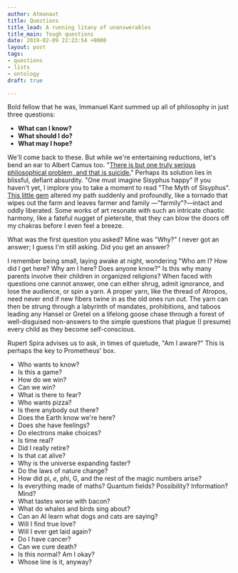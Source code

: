 ```yaml
---
author: Atmanaut
title: Questions
title_lead: A running litany of unanswerables
title_main: Tough questions
date: 2019-02-09 22:23:54 +0000
layout: post
tags:
- questions
- lists
- ontology
draft: true

---
```

Bold fellow that he was, Immanuel Kant summed up all of philosophy in just three questions:

* **What can I know?**
* **What should I do?**
* **What may I hope?**

We'll come back to these. But while we're entertaining reductions, let's bend an ear to Albert Camus too. "[There is but one truly serious philosophical problem, and that is suicide.](http://www2.hawaii.edu/\~freeman/courses/phil360/16.%20Myth%20of%20Sisyphus.pdf "An Absurd Reasoning by Albert Camus")" Perhaps its solution lies in blissful, defiant absurdity. "One must imagine Sisyphus happy" If you haven't yet, I implore you to take a moment to read "The Myth of Sisyphus". [This little gem](http://dbanach.com/sisyphus.htm "The Myth of Sisyphus by Albert Camus") altered my path suddenly and profoundly, like a tornado that wipes out the farm and leaves farmer and family —"farmily"?—intact and oddly liberated. Some works of art resonate with such an intricate chaotic harmony, like a fateful nugget of pietersite, that they can blow the doors off my chakras before I even feel a breeze.

What was the first question you asked? Mine was "Why?" I never got an answer; I guess I'm still asking. Did you get an answer?

I remember being small, laying awake at night, wondering "Who am I? How did I get here? Why am I here? Does anyone know?" Is this why many parents involve their children in organized religions? When faced with questions one cannot answer, one can either shrug, admit ignorance, and lose the audience, or spin a yarn. A proper yarn, like the thread of Atropos, need never end if new fibers twine in as the old ones run out. The yarn can then be strung through a labyrinth of mandates, prohibitions, and taboos leading any Hansel or Gretel on a lifelong goose chase through a forest of well-disguised non-answers to the simple questions that plague (I presume) every child as they become self-conscious.

Rupert Spira advises us to ask, in times of quietude, "Am I aware?" This is perhaps the key to Prometheus' box.

* Who wants to know?
* Is this a game?
* How do we win?
* Can we win?
* What is there to fear?
* Who wants pizza?
* Is there anybody out there?
* Does the Earth know we're here?
* Does she have feelings?
* Do electrons make choices?
* Is time real?
* Did I really retire?
* Is that cat alive?
* Why is the universe expanding faster?
* Do the laws of nature change?
* How did pi, _e_, phi, G, and the rest of the magic numbers arise?
* Is everything made of maths? Quantum fields? Possibility? Information? Mind?
* What tastes worse with bacon?
* What do whales and birds sing about?
* Can an AI learn what dogs and cats are saying?
* Will I find true love?
* Will I ever get laid again?
* Do I have cancer?
* Can we cure death?
* Is this normal? Am I okay?
* Whose line is it, anyway?
